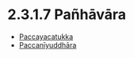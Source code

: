 # 2.3.1.7 Pañhāvāra

* [Paccayacatukka](2.3.1.7/Paccayacatukka.md)
* [Paccanīyuddhāra](2.3.1.7/Paccaniyuddhara.md)
